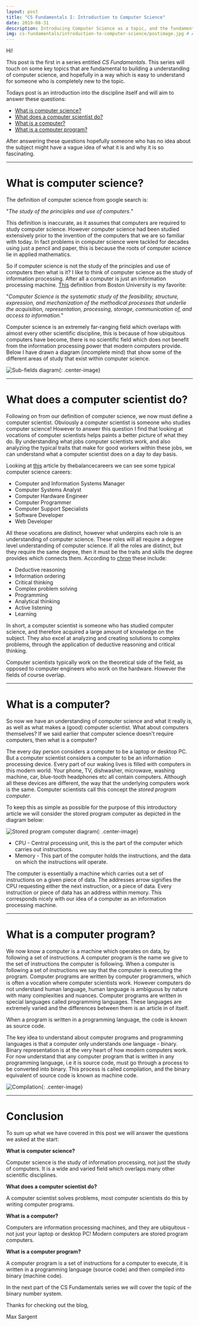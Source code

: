 ```yaml
---
layout: post
title: "CS Fundamentals I: Introduction to Computer Science"
date: 2019-08-31
description: Introducing Computer Science as a topic, and the fundamentals series. # Add post description (optional)
img: cs-fundamentals/introduction-to-computer-science/postimage.jpg # Add image post (optional)
---
```

Hi!

This post is the first in a series entitled *CS Fundamentals*. This series will touch on some key topics that are fundamental to building a understanding of computer science, and hopefully in a way which is easy to understand for someone who is completely new to the topic.

Todays post is an introduction into the discipline itself and will aim to answer these questions:

- [What is computer science?](#what_is_cs)
- [What does a computer scientist do?](#what_does_cs)
- [What is a computer?](#what_is_computer)
- [What is a computer program?](#what_is_program)

After answering these questions hopefully someone who has no idea about the subject might have a vague idea of what it is and why it is so fascinating.

---

# What is computer science? <a name="what_is_cs"></a>

The definition of computer science from google search is:

"*The study of the principles and use of computers.*" 

This definition is inaccurate, as it assumes that computers are required to study computer science. However computer science had been studied extensively prior to the invention of the computers that we are so familiar with today. In fact problems in computer science were tackled for decades using just a pencil and paper, this is because the roots of computer science lie in applied mathematics.

So if computer science is not the study of the principles and use of computers then what is it? I like to think of computer science as the study of information processing. After all a computer is just an information processing machine. [This][boston-university-link] definition from Boston University is my favorite:

"*Computer Science is the systematic study of the feasibility, structure, expression, and mechanization of the methodical processes that underlie the acquisition, representation, processing, storage, communication of, and
access to information.*"

Computer science is an extremely far-ranging field which overlaps with almost every other scientific discipline, this is because of how ubiquitous computers have become, there is no scientific field which does not benefit from the information processing power that modern computers provide. Below I have drawn a diagram (incomplete mind) that show some of the different areas of study that exist within computer science.

![Sub-fields diagram](/assets/img/cs-fundamentals/introduction-to-computer-science/sub-fields.jpg){: .center-image}

---

# What does a computer scientist do? <a name="what_does_cs"></a>

Following on from our definition of computer science, we now must define a computer scientist. Obviously a computer scientist is someone who studies computer science! However to answer this question I find that looking at vocations of computer scientists helps paints a better picture of what they do. By understanding what jobs computer scientists work, and also analyzing the typical traits that make for good workers within these jobs, we can understand what a computer scientist does on a day to day basis.

Looking at [this][balance-careers-link] article by thebalancecareers we can see some typical computer science careers:

- Computer and Information Systems Manager
- Computer Systems Analyst
- Computer Hardware Engineer
- Computer Programmer
- Computer Support Specialists
- Software Developer
- Web Developer

All these vocations are distinct, however what underpins each role is an understanding of computer science. These roles will all require a degree level understanding of computer science. If all the roles are distinct, but they require the same degree, then it must be the traits and skills the degree provides which connects them. According to [chron][chron-link] these include: 

- Deductive reasoning
- Information ordering
- Critical thinking
- Complex problem solving
- Programming
- Analytical thinking
- Active listening
- Learning

In short, a computer scientist is someone who has studied computer science, and therefore acquired a large amount of knowledge on the subject. They also excel at analyzing and creating solutions to complex problems, through the application of deductive reasoning and critical thinking.

Computer scientists typically work on the theoretical side of the field, as opposed to computer engineers who work on the hardware. However the fields of course overlap.

---

# What is a computer? <a name="what_is_computer"></a>

So now we have an understanding of computer science and what it really is, as well as what makes a (good) computer scientist. What about computers themselves? If we said earlier that computer science doesn't require computers, then what is a computer? 

The every day person considers a computer to be a laptop or desktop PC. But a computer scientist considers a computer to be an information processing device. Every part of our waking lives is filled with computers in this modern world. Your phone, TV, dishwasher, microwave, washing machine, car, blue-tooth headphones etc all contain computers. Although all these devices are different, the way that the underlying computers work is the same. Computer scientists call this concept the *stored program computer*.

To keep this as simple as possible for the purpose of this introductory article we will consider the stored program computer as depicted in the diagram below:

![Stored program computer diagram](/assets/img/cs-fundamentals/introduction-to-computer-science/storedprogramcomputer.jpg){: .center-image}

- CPU - Central processing unit, this is the part of the computer which carries out instructions.
- Memory - This part of the computer holds the instructions, and the data on which the instructions will operate.

The computer is essentially a machine which carries out a set of instructions on a given piece of data. The addresses arrow signifies the CPU requesting either the next instruction, or a piece of data. Every instruction or piece of data has an address within memory. This corresponds nicely with our idea of a computer as an information processing machine. 

---

# What is a computer program? <a name="what_is_program"></a>

We now know a computer is a machine which operates on data, by following a set of instructions. A computer program is the name we give to the set of instructions the computer is following. When a computer is following a set of instructions we say that the computer is executing the program. Computer programs are written by computer programmers, which is often a vocation where computer scientists work. However computers do not understand human language, human language is ambiguous by nature with many complexities and nuances. Computer programs are written in special languages called programming languages. These languages are extremely varied and the differences between them is an article in of itself.

When a program is written in a programming language, the code is known as source code.

The key idea to understand about computer programs and programming languages is that a computer only understands one language - binary. Binary representation is at the very heart of how modern computers work. For now understand that any computer program that is written in any programming language, i.e it is source code, must go through a process to be converted into binary. This process is called compilation, and the binary equivalent of source code is known as machine code.

![Compilation](/assets/img/cs-fundamentals/introduction-to-computer-science/compilation.jpg){: .center-image}

---

# Conclusion

To sum up what we have covered in this post we will answer the questions we asked at the start:

**What is computer science?**

Computer science is the study of information processing, not just the study of computers. It is a wide and varied field which overlaps many other scientific disciplines.

**What does a computer scientist do?**

A computer scientist solves problems, most computer scientists do this by writing computer programs.

**What is a computer?**

Computers are information processing machines, and they are ubiquitous - not just your laptop or desktop PC! Modern computers are stored program computers.

**What is a computer program?**

A computer program is a set of instructions for a computer to execute, it is written in a programming language (source code) and then compiled into binary (machine code).


In the next part of the CS Fundamentals series we will cover the topic of the binary number system.

Thanks for checking out the blog,

Max Sargent

[boston-university-link]: https://www.cs.bu.edu/AboutCS/WhatIsCS.pdf
[balance-careers-link]: https://www.thebalancecareers.com/computer-science-careers-525880
[chron-link]: https://work.chron.com/characteristics-computer-science-career-15434.html
